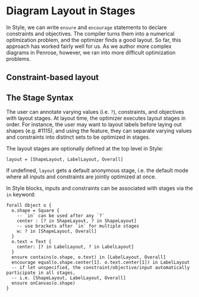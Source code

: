 <script setup>
import BlogMeta from "../../../../src/components/BlogMeta.vue";
import StagedDiagram from "../../../../src/components/StagedDiagram.vue";
import { ref } from 'vue'
import vector from "@penrose/examples/dist/exterior-algebra/vector-wedge.trio";
import laplace from "@penrose/examples/dist/walk-on-spheres/laplace-estimator.trio.js";
import geometry from "@penrose/examples/dist/geometry-domain/textbook_problems/c05p13.trio";
import euclideanOneStage from "./euclideanOneStage"
import { defineComponent } from "vue";
import { applyPureReactInVue } from "veaury";

const exterior = {
  trio: {
    substance: vector.substance,
    style: vector.style[0].contents,
    domain: vector.domain,
    variation:"ArtemisCrane740"
  },
  imageResolver: vector.style[0].resolver,
}
const wos = {
  trio: {
    substance: laplace.substance,
    style: laplace.style[0].contents,
    domain: laplace.domain,
    variation: "test3",
  },
  imageResolver: laplace.style[0].resolver,
}
const incenterOneStage = {
  trio: {
    substance: geometry.substance,
    style: euclideanOneStage,
    domain: geometry.domain,
    variation: "test1",
  },
  imageResolver: geometry.style[0].resolver,
}
const incenter = {
  trio: {
    substance: geometry.substance,
    style: geometry.style[0].contents,
    domain: geometry.domain,
    variation: "test",
  },
  imageResolver: geometry.style[0].resolver,
}
</script>

# Diagram Layout in Stages

<BlogMeta github="wodeni" date="2023-06-13" />

In Style, we can write `ensure` and `encourage` statements to declare constraints and objectives. The compiler turns them into a numerical optimization problem, and the optimizer finds a good layout. So far, this approach has worked fairly well for us. As we author more complex diagrams in Penrose, however, we ran into more difficult optimization problems.

<div width="200px">
  <StagedDiagram :trio="incenterOneStage.trio" :imageResolver="incenterOneStage.imageResolver" />
</div>

<!-- <StagedDiagram :trio="exterior.trio" :imageResolver="exterior.imageResolver" /> -->
<!-- <StagedDiagram :trio="incenter.trio" :imageResolver="incenter.imageResolver" /> -->

## Constraint-based layout

## The Stage Syntax

The user can annotate varying values (i.e. `?`), constraints, and objectives with layout stages. At layout time, the optimizer executes layout stages in order. For instance, the user may want to layout labels before laying out shapes (e.g. #1115), and using the feature, they can separate varying values and constraints into distinct sets to be optimized in stages.

The layout stages are optionally defined at the top level in Style:

```style
layout = [ShapeLayout, LabelLayout, Overall]
```

If undefined, `layout` gets a default anonymous stage, i.e. the default mode where all inputs and constraints are jointly optimized at once.

In Style blocks, inputs and constraints can be associated with stages via the `in` keyword:

```style
forall Object o {
  o.shape = Square {
    -- `in` can be used after any `?`
    center : [? in ShapeLayout, ? in ShapeLayout]
    -- use brackets after `in` for multiple stages
    w: ? in [ShapeLayout, Overall]
  }
  o.text = Text {
    center: [? in LabelLayout, ? in LabelLayout]
  }
  ensure contains(o.shape, o.text) in [LabelLayout, Overall]
  encourage equal(o.shape.center[1]. o.text.center[1]) in LabelLayout
  -- if let unspecified, the constraint/objective/input automatically participate in all stages,
  -- i.e. [ShapeLayout, LabelLayout, Overall]
  ensure onCanvas(o.shape)
}
```

<StagedDiagram :trio="wos.trio" :imageResolver="wos.imageResolver" />
